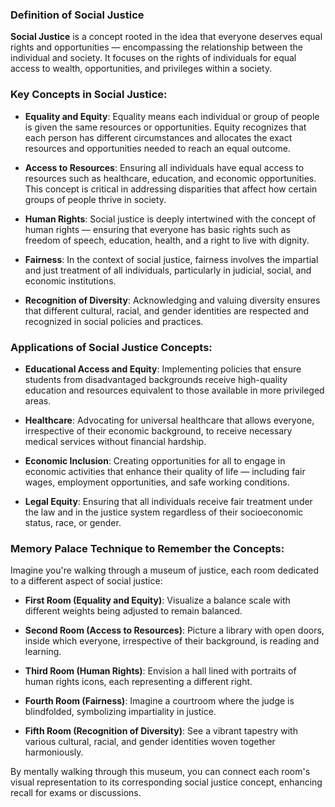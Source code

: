### Definition of Social Justice

**Social Justice** is a concept rooted in the idea that everyone deserves equal rights and opportunities — encompassing the relationship between the individual and society. It focuses on the rights of individuals for equal access to wealth, opportunities, and privileges within a society.

### Key Concepts in Social Justice:

- **Equality and Equity**: Equality means each individual or group of people is given the same resources or opportunities. Equity recognizes that each person has different circumstances and allocates the exact resources and opportunities needed to reach an equal outcome.

- **Access to Resources**: Ensuring all individuals have equal access to resources such as healthcare, education, and economic opportunities. This concept is critical in addressing disparities that affect how certain groups of people thrive in society.

- **Human Rights**: Social justice is deeply intertwined with the concept of human rights — ensuring that everyone has basic rights such as freedom of speech, education, health, and a right to live with dignity.

- **Fairness**: In the context of social justice, fairness involves the impartial and just treatment of all individuals, particularly in judicial, social, and economic institutions.

- **Recognition of Diversity**: Acknowledging and valuing diversity ensures that different cultural, racial, and gender identities are respected and recognized in social policies and practices.

### Applications of Social Justice Concepts:

- **Educational Access and Equity**: Implementing policies that ensure students from disadvantaged backgrounds receive high-quality education and resources equivalent to those available in more privileged areas.

- **Healthcare**: Advocating for universal healthcare that allows everyone, irrespective of their economic background, to receive necessary medical services without financial hardship.

- **Economic Inclusion**: Creating opportunities for all to engage in economic activities that enhance their quality of life — including fair wages, employment opportunities, and safe working conditions.

- **Legal Equity**: Ensuring that all individuals receive fair treatment under the law and in the justice system regardless of their socioeconomic status, race, or gender.

### Memory Palace Technique to Remember the Concepts:

Imagine you're walking through a museum of justice, each room dedicated to a different aspect of social justice:

- **First Room (Equality and Equity)**: Visualize a balance scale with different weights being adjusted to remain balanced.

- **Second Room (Access to Resources)**: Picture a library with open doors, inside which everyone, irrespective of their background, is reading and learning.

- **Third Room (Human Rights)**: Envision a hall lined with portraits of human rights icons, each representing a different right.

- **Fourth Room (Fairness)**: Imagine a courtroom where the judge is blindfolded, symbolizing impartiality in justice.

- **Fifth Room (Recognition of Diversity)**: See a vibrant tapestry with various cultural, racial, and gender identities woven together harmoniously.

By mentally walking through this museum, you can connect each room's visual representation to its corresponding social justice concept, enhancing recall for exams or discussions.